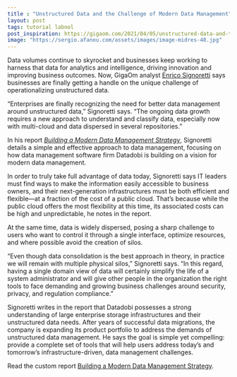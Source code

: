 ```yaml
---
title : "Unstructured Data and the Challenge of Modern Data Management"
layout: post
tags: tutorial labnol
post_inspiration: https://gigaom.com/2021/04/05/unstructured-data-and-the-challenge-of-modern-data-management/
image: "https://sergio.afanou.com/assets/images/image-midres-48.jpg"
---
```


<p>Data volumes continue to skyrocket and businesses keep working to harness that data for analytics and intelligence, driving innovation and improving business outcomes. Now, GigaOm analyst <a href="https://gigaom.com/analyst/signoretti-enrico/" target="_blank" rel="noopener">Enrico Signoretti</a> says businesses are finally getting a handle on the unique challenge of operationalizing unstructured data.</p>
<p>“Enterprises are finally recognizing the need for better data management around unstructured data,” Signoretti says. “The ongoing data growth requires a new approach to understand and classify data, especially now with multi-cloud and data dispersed in several repositories.”</p>
<p>In his report <em><a href="https://gigaom.com/report/building-a-modern-data-management-strategy/" target="_blank" rel="noopener">Building a Modern Data Management Strategy</a></em>, Signoretti details a simple and effective approach to data management, focusing on how data management software firm Datadobi is building on a vision for modern data management.</p>
<p>In order to truly take full advantage of data today, Signoretti says IT leaders must find ways to make the information easily accessible to business owners, and their next-generation infrastructures must be both efficient and flexible—at a fraction of the cost of a public cloud. That’s because while the public cloud offers the most flexibility at this time, its associated costs can be high and unpredictable, he notes in the report.</p>
<p>At the same time, data is widely dispersed, posing a sharp challenge to users who want to control it through a single interface, optimize resources, and where possible avoid the creation of silos.</p>
<p>“Even though data consolidation is the best approach in theory, in practice we will remain with multiple physical silos,” Signoretti says. “In this regard, having a single domain view of data will certainly simplify the life of a system administrator and will give other people in the organization the right tools to face demanding and growing business challenges around security, privacy, and regulation compliance.”</p>
<p>Signoretti writes in the report that Datadobi possesses a strong understanding of large enterprise storage infrastructures and their unstructured data needs. After years of successful data migrations, the company is expanding its product portfolio to address the demands of unstructured data management. He says the goal is simple yet compelling: provide a complete set of tools that will help users address today’s and tomorrow’s infrastructure-driven, data management challenges.</p>
<p>Read the custom report <a href="https://gigaom.com/report/building-a-modern-data-management-strategy/" target="_blank" rel="noopener">Building a Modern Data Management Strategy</a>.</p>
